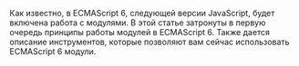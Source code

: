 Как известно, в ECMAScript 6, следующей версии JavaScript, будет включена работа с модулями. В этой статье затронуты в первую очередь принципы работы модулей в ECMAScript 6. Также дается описание инструментов, которые позволяют вам сейчас использовать ECMAScript 6 модули.